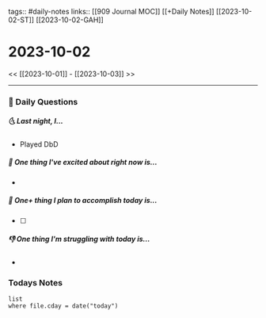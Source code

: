 tags:: #daily-notes 
links:: [[909 Journal MOC]] [[+Daily Notes]] [[2023-10-02-ST]] [[2023-10-02-GAH]]
# 2023-10-02

<< [[2023-10-01]] - [[2023-10-03]] >>

---
### 📅 Daily Questions
##### 🌜 Last night, I...
- Played DbD

##### 🙌 One thing I've excited about right now is...
- 

##### 🚀 One+ thing I plan to accomplish today is...
- [ ] 

##### 👎 One thing I'm struggling with today is...
- 

### Todays Notes
```dataview
list 
where file.cday = date("today")
```